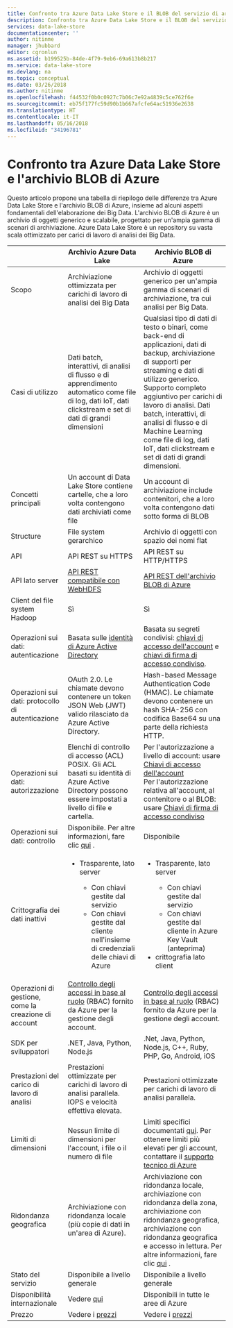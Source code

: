 ```yaml
---
title: Confronto tra Azure Data Lake Store e il BLOB del servizio di archiviazione di Azure | Microsoft Docs
description: Confronto tra Azure Data Lake Store e il BLOB del servizio di archiviazione di Azure
services: data-lake-store
documentationcenter: ''
author: nitinme
manager: jhubbard
editor: cgronlun
ms.assetid: b199525b-84de-4f79-9eb6-69a613b8b217
ms.service: data-lake-store
ms.devlang: na
ms.topic: conceptual
ms.date: 03/26/2018
ms.author: nitinme
ms.openlocfilehash: f44532f0b0c0927c7b06c7e92a4839c5ce762f6e
ms.sourcegitcommit: eb75f177fc59d90b1b667afcfe64ac51936e2638
ms.translationtype: HT
ms.contentlocale: it-IT
ms.lasthandoff: 05/16/2018
ms.locfileid: "34196781"
---
```

# <a name="comparing-azure-data-lake-store-and-azure-blob-storage"></a>Confronto tra Azure Data Lake Store e l'archivio BLOB di Azure
Questo articolo propone una tabella di riepilogo delle differenze tra Azure Data Lake Store e l'archivio BLOB di Azure, insieme ad alcuni aspetti fondamentali dell'elaborazione dei Big Data. L'archivio BLOB di Azure è un archivio di oggetti generico e scalabile, progettato per un'ampia gamma di scenari di archiviazione. Azure Data Lake Store è un repository su vasta scala ottimizzato per carici di lavoro di analisi dei Big Data.

|  | Archivio Azure Data Lake | Archivio BLOB di Azure |
| --- | --- | --- |
| Scopo |Archiviazione ottimizzata per carichi di lavoro di analisi dei Big Data |Archivio di oggetti generico per un'ampia gamma di scenari di archiviazione, tra cui analisi per Big Data. |
| Casi di utilizzo |Dati batch, interattivi, di analisi di flusso e di apprendimento automatico come file di log, dati IoT, dati clickstream e set di dati di grandi dimensioni |Qualsiasi tipo di dati di testo o binari, come back-end di applicazioni, dati di backup, archiviazione di supporti per streaming e dati di utilizzo generico. Supporto completo aggiuntivo per carichi di lavoro di analisi. Dati batch, interattivi, di analisi di flusso e di Machine Learning come file di log, dati IoT, dati clickstream e set di dati di grandi dimensioni. |
| Concetti principali |Un account di Data Lake Store contiene cartelle, che a loro volta contengono dati archiviati come file |Un account di archiviazione include contenitori, che a loro volta contengono dati sotto forma di BLOB |
| Structure |File system gerarchico |Archivio di oggetti con spazio dei nomi flat |
| API |API REST su HTTPS |API REST su HTTP/HTTPS |
| API lato server |[API REST compatibile con WebHDFS](https://msdn.microsoft.com/library/azure/mt693424.aspx) |[API REST dell'archivio BLOB di Azure](https://msdn.microsoft.com/library/azure/dd135733.aspx) |
| Client del file system Hadoop |Sì |Sì |
| Operazioni sui dati: autenticazione |Basata sulle [identità di Azure Active Directory](../active-directory/active-directory-authentication-scenarios.md) |Basata su segreti condivisi: [chiavi di accesso dell'account](../storage/common/storage-create-storage-account.md#manage-your-storage-account) e [chiavi di firma di accesso condiviso](../storage/common/storage-dotnet-shared-access-signature-part-1.md). |
| Operazioni sui dati: protocollo di autenticazione |OAuth 2.0. Le chiamate devono contenere un token JSON Web (JWT) valido rilasciato da Azure Active Directory. |Hash-based Message Authentication Code (HMAC). Le chiamate devono contenere un hash SHA-256 con codifica Base64 su una parte della richiesta HTTP. |
| Operazioni sui dati: autorizzazione |Elenchi di controllo di accesso (ACL) POSIX.  Gli ACL basati su identità di Azure Active Directory possono essere impostati a livello di file e cartella. |Per l'autorizzazione a livello di account: usare [Chiavi di accesso dell'account](../storage/common/storage-create-storage-account.md#manage-your-storage-account)<br>Per l'autorizzazione relativa all'account, al contenitore o al BLOB: usare [Chiavi di firma di accesso condiviso](../storage/common/storage-dotnet-shared-access-signature-part-1.md) |
| Operazioni sui dati: controllo |Disponibile. Per altre informazioni, fare clic [qui](data-lake-store-diagnostic-logs.md) . |Disponibile |
| Crittografia dei dati inattivi |<ul><li>Trasparente, lato server</li> <ul><li>Con chiavi gestite dal servizio</li><li>Con chiavi gestite dal cliente nell'insieme di credenziali delle chiavi di Azure</li></ul></ul> |<ul><li>Trasparente, lato server</li> <ul><li>Con chiavi gestite dal servizio</li><li>Con chiavi gestite dal cliente in Azure Key Vault (anteprima)</li></ul><li>crittografia lato client</li></ul> |
| Operazioni di gestione, come la creazione di account |[Controllo degli accessi in base al ruolo](../role-based-access-control/overview.md) (RBAC) fornito da Azure per la gestione degli account. |[Controllo degli accessi in base al ruolo](../role-based-access-control/overview.md) (RBAC) fornito da Azure per la gestione degli account. |
| SDK per sviluppatori |.NET, Java, Python, Node.js |.Net, Java, Python, Node.js, C++, Ruby, PHP, Go, Android, iOS |
| Prestazioni del carico di lavoro di analisi |Prestazioni ottimizzate per carichi di lavoro di analisi parallela. IOPS e velocità effettiva elevata. |Prestazioni ottimizzate per carichi di lavoro di analisi parallela. |
| Limiti di dimensioni |Nessun limite di dimensioni per l'account, i file o il numero di file |Limiti specifici documentati [qui](../storage/common/storage-scalability-targets.md). Per ottenere limiti più elevati per gli account, contattare il [supporto tecnico di Azure](https://azure.microsoft.com/support/faq/) |
| Ridondanza geografica |Archiviazione con ridondanza locale (più copie di dati in un'area di Azure). |Archiviazione con ridondanza locale, archiviazione con ridondanza della zona, archiviazione con ridondanza geografica, archiviazione con ridondanza geografica e accesso in lettura. Per altre informazioni, fare clic [qui](../storage/common/storage-redundancy.md) . |
| Stato del servizio |Disponibile a livello generale |Disponibile a livello generale |
| Disponibilità internazionale |Vedere [qui](https://azure.microsoft.com/regions/#services) |Disponibili in tutte le aree di Azure |
| Prezzo |Vedere i [prezzi](https://azure.microsoft.com/pricing/details/data-lake-store/) |Vedere i [prezzi](https://azure.microsoft.com/pricing/details/storage/) |


